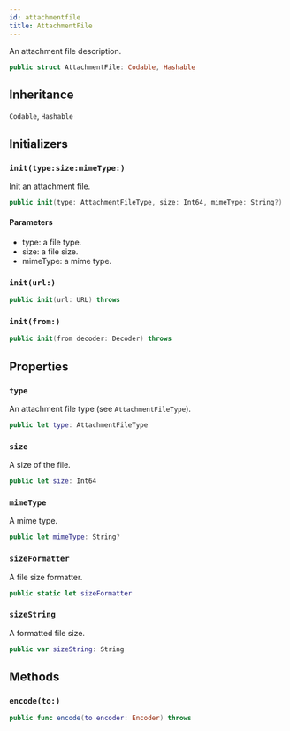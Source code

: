 ```yaml
---
id: attachmentfile 
title: AttachmentFile
--- 
```


An attachment file description.

``` swift
public struct AttachmentFile: Codable, Hashable 
```

## Inheritance

`Codable`, `Hashable`

## Initializers

### `init(type:size:mimeType:)`

Init an attachment file.

``` swift
public init(type: AttachmentFileType, size: Int64, mimeType: String?) 
```

#### Parameters

  - type: a file type.
  - size: a file size.
  - mimeType: a mime type.

### `init(url:)`

``` swift
public init(url: URL) throws 
```

### `init(from:)`

``` swift
public init(from decoder: Decoder) throws 
```

## Properties

### `type`

An attachment file type (see `AttachmentFileType`).

``` swift
public let type: AttachmentFileType
```

### `size`

A size of the file.

``` swift
public let size: Int64
```

### `mimeType`

A mime type.

``` swift
public let mimeType: String?
```

### `sizeFormatter`

A file size formatter.

``` swift
public static let sizeFormatter 
```

### `sizeString`

A formatted file size.

``` swift
public var sizeString: String 
```

## Methods

### `encode(to:)`

``` swift
public func encode(to encoder: Encoder) throws 
```
